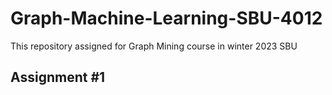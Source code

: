 # Graph-Machine-Learning-SBU-4012
This repository assigned for Graph Mining course in winter 2023 SBU
## Assignment #1
